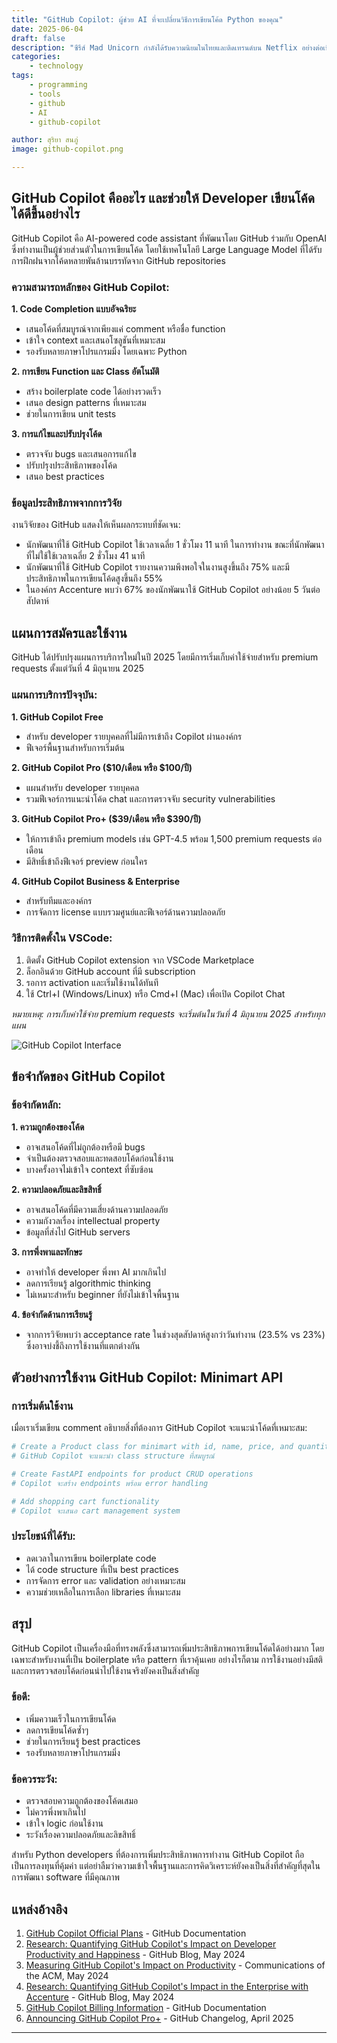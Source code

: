 ```yaml
---
title: "GitHub Copilot: ผู้ช่วย AI ที่จะเปลี่ยนวิธีการเขียนโค้ด Python ของคุณ"
date: 2025-06-04
draft: false
description: "ซีรีส์ Mad Unicorn กำลังได้รับความนิยมในไทยและติดเทรนด์บน Netflix อย่างต่อเนื่อง เนื้อหาไม่ได้เป็นเพียงความบันเทิง แต่ยังถ่ายทอดแง่มุมของโลกธุรกิจสตาร์ทอัปไทยได้ลึกและสมจริง"
categories: 
    - technology
tags:
    - programming
    - tools
    - github
    - AI
    - github-copilot

author: สุริยา สนภู่
image: github-copilot.png

---
```


## GitHub Copilot คืออะไร และช่วยให้ Developer เขียนโค้ดได้ดีขึ้นอย่างไร

GitHub Copilot คือ AI-powered code assistant ที่พัฒนาโดย GitHub ร่วมกับ OpenAI ซึ่งทำงานเป็นผู้ช่วยส่วนตัวในการเขียนโค้ด โดยใช้เทคโนโลยี Large Language Model ที่ได้รับการฝึกฝนจากโค้ดหลายพันล้านบรรทัดจาก GitHub repositories

### ความสามารถหลักของ GitHub Copilot:

**1. Code Completion แบบอัจฉริยะ**
- เสนอโค้ดที่สมบูรณ์จากเพียงแค่ comment หรือชื่อ function
- เข้าใจ context และเสนอโซลูชันที่เหมาะสม
- รองรับหลายภาษาโปรแกรมมิ่ง โดยเฉพาะ Python

**2. การเขียน Function และ Class อัตโนมัติ**
- สร้าง boilerplate code ได้อย่างรวดเร็ว
- เสนอ design patterns ที่เหมาะสม
- ช่วยในการเขียน unit tests

**3. การแก้ไขและปรับปรุงโค้ด**
- ตรวจจับ bugs และเสนอการแก้ไข
- ปรับปรุงประสิทธิภาพของโค้ด
- เสนอ best practices

### ข้อมูลประสิทธิภาพจากการวิจัย

งานวิจัยของ GitHub แสดงให้เห็นผลกระทบที่ชัดเจน:
- นักพัฒนาที่ใช้ GitHub Copilot ใช้เวลาเฉลี่ย 1 ชั่วโมง 11 นาที ในการทำงาน ขณะที่นักพัฒนาที่ไม่ใช้ใช้เวลาเฉลี่ย 2 ชั่วโมง 41 นาที
- นักพัฒนาที่ใช้ GitHub Copilot รายงานความพึงพอใจในงานสูงขึ้นถึง 75% และมีประสิทธิภาพในการเขียนโค้ดสูงขึ้นถึง 55%
- ในองค์กร Accenture พบว่า 67% ของนักพัฒนาใช้ GitHub Copilot อย่างน้อย 5 วันต่อสัปดาห์

## แผนการสมัครและใช้งาน

GitHub ได้ปรับปรุงแผนการบริการใหม่ในปี 2025 โดยมีการเริ่มเก็บค่าใช้จ่ายสำหรับ premium requests ตั้งแต่วันที่ 4 มิถุนายน 2025

### แผนการบริการปัจจุบัน:

**1. GitHub Copilot Free**
- สำหรับ developer รายบุคคลที่ไม่มีการเข้าถึง Copilot ผ่านองค์กร
- ฟีเจอร์พื้นฐานสำหรับการเริ่มต้น

**2. GitHub Copilot Pro ($10/เดือน หรือ $100/ปี)**
- แผนสำหรับ developer รายบุคคล
- รวมฟีเจอร์การแนะนำโค้ด chat และการตรวจจับ security vulnerabilities

**3. GitHub Copilot Pro+ ($39/เดือน หรือ $390/ปี)**
- ให้การเข้าถึง premium models เช่น GPT-4.5 พร้อม 1,500 premium requests ต่อเดือน
- มีสิทธิ์เข้าถึงฟีเจอร์ preview ก่อนใคร

**4. GitHub Copilot Business & Enterprise**
- สำหรับทีมและองค์กร
- การจัดการ license แบบรวมศูนย์และฟีเจอร์ด้านความปลอดภัย

### วิธีการติดตั้งใน VSCode:

1. ติดตั้ง GitHub Copilot extension จาก VSCode Marketplace
2. ล็อกอินด้วย GitHub account ที่มี subscription
3. รอการ activation และเริ่มใช้งานได้ทันที
4. ใช้ Ctrl+I (Windows/Linux) หรือ Cmd+I (Mac) เพื่อเปิด Copilot Chat

*หมายเหตุ: การเก็บค่าใช้จ่าย premium requests จะเริ่มต้นในวันที่ 4 มิถุนายน 2025 สำหรับทุกแผน*

![GitHub Copilot Interface](https://github.blog/wp-content/uploads/2021/06/GitHub-Copilot_blog-header.png?w=1200)

## ข้อจำกัดของ GitHub Copilot

### ข้อจำกัดหลัก:

**1. ความถูกต้องของโค้ด**
- อาจเสนอโค้ดที่ไม่ถูกต้องหรือมี bugs
- จำเป็นต้องตรวจสอบและทดสอบโค้ดก่อนใช้งาน
- บางครั้งอาจไม่เข้าใจ context ที่ซับซ้อน

**2. ความปลอดภัยและลิขสิทธิ์**
- อาจเสนอโค้ดที่มีความเสี่ยงด้านความปลอดภัย
- ความกังวลเรื่อง intellectual property
- ข้อมูลที่ส่งไป GitHub servers

**3. การพึ่งพาและทักษะ**
- อาจทำให้ developer พึ่งพา AI มากเกินไป
- ลดการเรียนรู้ algorithmic thinking
- ไม่เหมาะสำหรับ beginner ที่ยังไม่เข้าใจพื้นฐาน

**4. ข้อจำกัดด้านการเรียนรู้**
- จากการวิจัยพบว่า acceptance rate ในช่วงสุดสัปดาห์สูงกว่าวันทำงาน (23.5% vs 23%) ซึ่งอาจบ่งชี้ถึงการใช้งานที่แตกต่างกัน

## ตัวอย่างการใช้งาน GitHub Copilot: Minimart API

### การเริ่มต้นใช้งาน

เมื่อเราเริ่มเขียน comment อธิบายสิ่งที่ต้องการ GitHub Copilot จะแนะนำโค้ดที่เหมาะสม:

```python
# Create a Product class for minimart with id, name, price, and quantity
# GitHub Copilot จะแนะนำ class structure ที่สมบูรณ์

# Create FastAPI endpoints for product CRUD operations
# Copilot จะสร้าง endpoints พร้อม error handling

# Add shopping cart functionality
# Copilot จะเสนอ cart management system
```

### ประโยชน์ที่ได้รับ:
- ลดเวลาในการเขียน boilerplate code
- ได้ code structure ที่เป็น best practices
- การจัดการ error และ validation อย่างเหมาะสม
- ความช่วยเหลือในการเลือก libraries ที่เหมาะสม

## สรุป

GitHub Copilot เป็นเครื่องมือที่ทรงพลังซึ่งสามารถเพิ่มประสิทธิภาพการเขียนโค้ดได้อย่างมาก โดยเฉพาะสำหรับงานที่เป็น boilerplate หรือ pattern ที่เราคุ้นเคย อย่างไรก็ตาม การใช้งานอย่างมีสติและการตรวจสอบโค้ดก่อนนำไปใช้งานจริงยังคงเป็นสิ่งสำคัญ

### ข้อดี:
- เพิ่มความเร็วในการเขียนโค้ด
- ลดการเขียนโค้ดซ้ำๆ
- ช่วยในการเรียนรู้ best practices
- รองรับหลายภาษาโปรแกรมมิ่ง

### ข้อควรระวัง:
- ตรวจสอบความถูกต้องของโค้ดเสมอ
- ไม่ควรพึ่งพาเกินไป
- เข้าใจ logic ก่อนใช้งาน
- ระวังเรื่องความปลอดภัยและลิขสิทธิ์

สำหรับ Python developers ที่ต้องการเพิ่มประสิทธิภาพการทำงาน GitHub Copilot ถือเป็นการลงทุนที่คุ้มค่า แต่อย่าลืมว่าความเข้าใจพื้นฐานและการคิดวิเคราะห์ยังคงเป็นสิ่งที่สำคัญที่สุดในการพัฒนา software ที่มีคุณภาพ

## แหล่งอ้างอิง

1. [GitHub Copilot Official Plans](https://docs.github.com/en/copilot/about-github-copilot/plans-for-github-copilot) - GitHub Documentation
2. [Research: Quantifying GitHub Copilot's Impact on Developer Productivity and Happiness](https://github.blog/2022-09-07-research-quantifying-github-copilots-impact-on-developer-productivity-and-happiness/) - GitHub Blog, May 2024
3. [Measuring GitHub Copilot's Impact on Productivity](https://cacm.acm.org/research/measuring-github-copilots-impact-on-productivity/) - Communications of the ACM, May 2024
4. [Research: Quantifying GitHub Copilot's Impact in the Enterprise with Accenture](https://github.blog/news-insights/research/research-quantifying-github-copilots-impact-in-the-enterprise-with-accenture/) - GitHub Blog, May 2024
5. [GitHub Copilot Billing Information](https://docs.github.com/en/billing/managing-billing-for-github-copilot/about-billing-for-github-copilot) - GitHub Documentation
6. [Announcing GitHub Copilot Pro+](https://github.blog/changelog/2025-04-04-announcing-github-copilot-pro/) - GitHub Changelog, April 2025

---